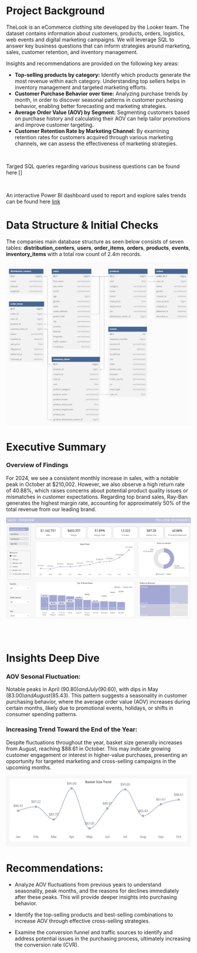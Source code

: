 # Project Background
TheLook is an eCommerce clothing site developed by the Looker team. The dataset contains information about customers, products, orders, logistics, web events and digital marketing campaigns. We will leverage SQL to answer key business questions that can inform strategies around marketing, sales, customer retention, and inventory management.

Insights and recommendations are provided on the following key areas:

- **Top-selling products by category:** Identify which products generate the most revenue within each category. Understanding top sellers helps in inventory management and targeted marketing efforts.
- **Customer Purchase Behavior over time:** Analyzing purchase trends by month, in order to discover seasonal patterns in customer purchasing behavior, enabling better forecasting and marketing strategies.
- **Average Order Value (AOV) by Segment:** Segmenting customers based on purchase history and calculating their AOV can help tailor promotions and improve customer targeting.
- **Customer Retention Rate by Marketing Channel:** By examining retention rates for customers acquired through various marketing channels, we can assess the effectiveness of marketing strategies.

<br>

Targed SQL queries regarding various business questions can be found here []

<br>

An interactive Power BI dashboard used to report and explore sales trends can be found here [link](https://app.powerbi.com/view?r=eyJrIjoiNGQ3MWVlOWUtMGYwNC00N2U2LWFkZTctOGIxYTNkYzgwODMyIiwidCI6ImRkNjZhNjhkLTM1ZGEtNGE4NS05NDJhLTRiYTg4NTI1ZGIzMiIsImMiOjh9)



# Data Structure & Initial Checks

The companies main database structure as seen below consists of seven tables: **distribution_centers**, **users**, **order_items**, **orders**, **products**, **events**, **inventory_items** with a total row count of 2.4m records.

![Entity Relationship Diagram here](https://github.com/rthiago1/TheLook-Ecommerce/blob/main/imgs/logical_model_white.jpg?raw=true)



# Executive Summary

### Overview of Findings


For 2024, we see a consistent monthly increase in sales, with a notable peak in October at $210,002. However, we also observe a high return rate of 40.88%, which raises concerns about potential product quality issues or mismatches in customer expectations. Regarding top brand sales, Ray-Ban generates the highest margin rate, accounting for approximately 50% of the total revenue from our leading brand.

![dash](https://github.com/rthiago1/TheLook-Ecommerce/blob/main/imgs/exec_tab_dash.jpg?raw=true)



<br>
<br>

# Insights Deep Dive
### AOV Sesonal Fluctuation:

Notable peaks in April ($90.80) and July ($90.60), with dips in May ($83.00) and August ($85.43). This pattern suggests a seasonality in customer purchasing behavior, where the average order value (AOV) increases during certain months, likely due to promotional events, holidays, or shifts in consumer spending patterns.


### Increasing Trend Toward the End of the Year:
Despite fluctuations throughout the year, basket size generally increases from August, reaching $88.61 in October. This may indicate growing customer engagement or interest in higher-value purchases, presenting an opportunity for targeted marketing and cross-selling campaigns in the upcoming months.


![image_AOV](https://github.com/rthiago1/TheLook-Ecommerce/blob/main/imgs/AOV.jpg?raw=true)


# Recommendations:

* Analyze AOV fluctuations from previous years to understand seasonality, peak months, and the reasons for declines immediately after these peaks. This will provide deeper insights into purchasing behavior.

* Identify the top-selling products and best-selling combinations to increase AOV through effective cross-selling strategies.

* Examine the conversion funnel and traffic sources to identify and address potential issues in the purchasing process, ultimately increasing the conversion rate (CVR).



